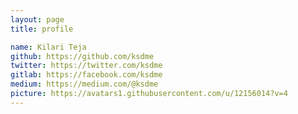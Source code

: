 ```yaml
---
layout: page
title: profile

name: Kilari Teja
github: https://github.com/ksdme
twitter: https://twitter.com/ksdme
gitlab: https://facebook.com/ksdme
medium: https://medium.com/@ksdme
picture: https://avatars1.githubusercontent.com/u/12156014?v=4
---
```

